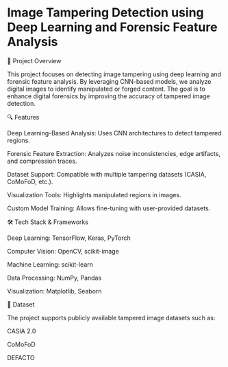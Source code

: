 # Image Tampering Detection using Deep Learning and Forensic Feature Analysis

📌 Project Overview

This project focuses on detecting image tampering using deep learning and forensic feature analysis. By leveraging CNN-based models, we analyze digital images to identify manipulated or forged content. The goal is to enhance digital forensics by improving the accuracy of tampered image detection.

🔍 Features

Deep Learning-Based Analysis: Uses CNN architectures to detect tampered regions.

Forensic Feature Extraction: Analyzes noise inconsistencies, edge artifacts, and compression traces.

Dataset Support: Compatible with multiple tampering datasets (CASIA, CoMoFoD, etc.).

Visualization Tools: Highlights manipulated regions in images.

Custom Model Training: Allows fine-tuning with user-provided datasets.

🛠️ Tech Stack & Frameworks

Deep Learning: TensorFlow, Keras, PyTorch

Computer Vision: OpenCV, scikit-image

Machine Learning: scikit-learn

Data Processing: NumPy, Pandas

Visualization: Matplotlib, Seaborn

📂 Dataset

The project supports publicly available tampered image datasets such as:

CASIA 2.0

CoMoFoD

DEFACTO

